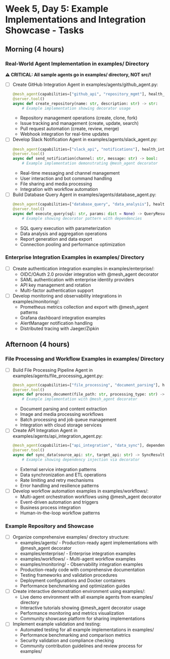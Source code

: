 # Week 5, Day 5: Example Implementations and Integration Showcase - Tasks

## Morning (4 hours)
### Real-World Agent Implementation in examples/ Directory
**⚠️ CRITICAL: All sample agents go in examples/ directory, NOT src/!**
- [ ] Create GitHub Integration Agent in examples/agents/github_agent.py:
  ```python
  @mesh_agent(capabilities=["github_api", "repository_mgmt"], health_interval=30)
  @server.tool()
  async def create_repository(name: str, description: str) -> str:
      # Example implementation showing decorator usage
  ```
  - Repository management operations (create, clone, fork)
  - Issue tracking and management (create, update, search)
  - Pull request automation (create, review, merge)
  - Webhook integration for real-time updates
- [ ] Develop Slack Notification Agent in examples/agents/slack_agent.py:
  ```python
  @mesh_agent(capabilities=["slack_api", "notifications"], health_interval=30)
  @server.tool()
  async def send_notification(channel: str, message: str) -> bool:
      # Example implementation demonstrating @mesh_agent decorator
  ```
  - Real-time messaging and channel management
  - User interaction and bot command handling
  - File sharing and media processing
  - Integration with workflow automation
- [ ] Build Database Query Agent in examples/agents/database_agent.py:
  ```python
  @mesh_agent(capabilities=["database_query", "data_analysis"], health_interval=15)
  @server.tool()
  async def execute_query(sql: str, params: dict = None) -> QueryResult:
      # Example showing decorator pattern with dependencies
  ```
  - SQL query execution with parameterization
  - Data analysis and aggregation operations
  - Report generation and data export
  - Connection pooling and performance optimization

### Enterprise Integration Examples in examples/ Directory
- [ ] Create authentication integration examples in examples/enterprise/:
  - OIDC/OAuth 2.0 provider integration with @mesh_agent decorator
  - SAML authentication with enterprise identity providers
  - API key management and rotation
  - Multi-factor authentication support
- [ ] Develop monitoring and observability integrations in examples/monitoring/:
  - Prometheus metrics collection and export with @mesh_agent patterns
  - Grafana dashboard integration examples
  - AlertManager notification handling
  - Distributed tracing with Jaeger/Zipkin

## Afternoon (4 hours)
### File Processing and Workflow Examples in examples/ Directory
- [ ] Build File Processing Pipeline Agent in examples/agents/file_processing_agent.py:
  ```python
  @mesh_agent(capabilities=["file_processing", "document_parsing"], health_interval=60)
  @server.tool()
  async def process_document(file_path: str, processing_type: str) -> ProcessingResult:
      # Example implementation with @mesh_agent decorator
  ```
  - Document parsing and content extraction
  - Image and media processing workflows
  - Batch processing and job queue management
  - Integration with cloud storage services
- [ ] Create API Integration Agent in examples/agents/api_integration_agent.py:
  ```python
  @mesh_agent(capabilities=["api_integration", "data_sync"], dependencies=["rate_limiter"])
  @server.tool()
  async def sync_data(source_api: str, target_api: str) -> SyncResult:
      # Example showing dependency injection via decorator
  ```
  - External service integration patterns
  - Data synchronization and ETL operations
  - Rate limiting and retry mechanisms
  - Error handling and resilience patterns
- [ ] Develop workflow automation examples in examples/workflows/:
  - Multi-agent orchestration workflows using @mesh_agent decorator
  - Event-driven automation and triggers
  - Business process integration
  - Human-in-the-loop workflow patterns

### Example Repository and Showcase
- [ ] Organize comprehensive examples/ directory structure:
  - examples/agents/ - Production-ready agent implementations with @mesh_agent decorator
  - examples/enterprise/ - Enterprise integration examples
  - examples/workflows/ - Multi-agent workflow examples
  - examples/monitoring/ - Observability integration examples
  - Production-ready code with comprehensive documentation
  - Testing frameworks and validation procedures
  - Deployment configurations and Docker containers
  - Performance benchmarking and optimization guides
- [ ] Create interactive demonstration environment using examples/:
  - Live demo environment with all example agents from examples/ directory
  - Interactive tutorials showing @mesh_agent decorator usage
  - Performance monitoring and metrics visualization
  - Community showcase platform for sharing implementations
- [ ] Implement example validation and testing:
  - Automated testing for all example implementations in examples/
  - Performance benchmarking and comparison metrics
  - Security validation and compliance checking
  - Community contribution guidelines and review process for examples/